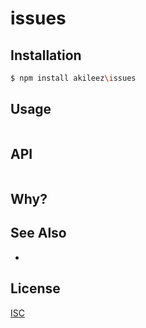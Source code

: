 # issues


## Installation
```bash
$ npm install akileez\issues
```

## Usage
```js

```

## API
```js

```

## Why?


## See Also
-

## License
[ISC](https://github.com/akileez/issues/blob/master/LICENSE)

